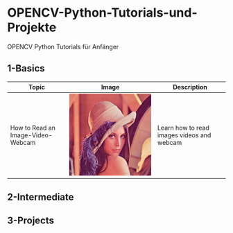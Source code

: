 # OPENCV-Python-Tutorials-und-Projekte
OPENCV Python Tutorials für Anfänger

## 1-Basics 
|  Topic        |  Image        |  Description      | 
|  ------------ | ------------  | ------------      |
| How to Read an Image-Video-Webcam | ![This is an image](https://github.com/ELMehdiNaor/OPENCV-Python-Tutorials-und-Projekte/blob/main/Resources/lena.png)| Learn how to read images videos and webcam |
 
## 2-Intermediate 

## 3-Projects 

